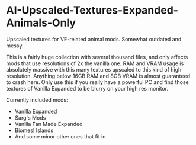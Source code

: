 # AI-Upscaled-Textures-Expanded-Animals-Only
Upscaled textures for VE-related animal mods. Somewhat outdated and messy.

This is a fairly huge collection with several thousand files, and only affects mods that use resolutions of 2x the vanilla one. RAM and VRAM usage is absolutely massive with this many textures upscaled to this kind of high resolution. Anything below 16GB RAM and 8GB VRAM is almost guaranteed to crash here.
Only use this if you really have a powerful PC and find those textures of Vanilla Expanded to be blurry on your high res monitor.

Currently included mods:
- Vanilla Expanded
- Sarg's Mods
- Vanilla Fan Made Expanded
- Biomes! Islands
- And some minor other ones that fit in